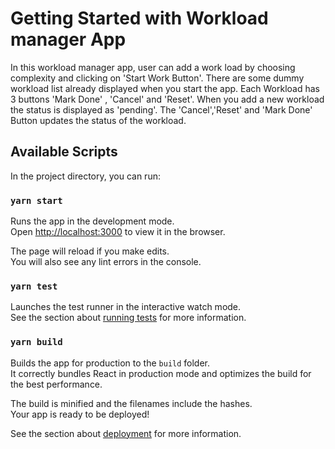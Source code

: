 # Getting Started with Workload manager App

In this workload manager app, user can add a work load  by choosing complexity and clicking on 'Start Work Button'.
There are some dummy workload list already displayed when you start the app.
Each Workload has 3 buttons 'Mark Done' , 'Cancel' and 'Reset'.
When you add a new workload the status is displayed as 'pending'. 
The 'Cancel','Reset' and 'Mark Done' Button updates the status of the workload.

## Available Scripts

In the project directory, you can run:

### `yarn start`

Runs the app in the development mode.\
Open [http://localhost:3000](http://localhost:3000) to view it in the browser.

The page will reload if you make edits.\
You will also see any lint errors in the console.

### `yarn test`

Launches the test runner in the interactive watch mode.\
See the section about [running tests](https://facebook.github.io/create-react-app/docs/running-tests) for more information.

### `yarn build`

Builds the app for production to the `build` folder.\
It correctly bundles React in production mode and optimizes the build for the best performance.

The build is minified and the filenames include the hashes.\
Your app is ready to be deployed!

See the section about [deployment](https://facebook.github.io/create-react-app/docs/deployment) for more information.
